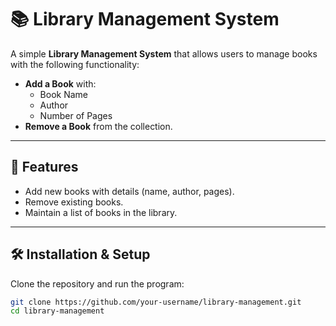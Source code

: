# 📚 Library Management System

A simple **Library Management System** that allows users to manage books with the following functionality:

- **Add a Book** with:
  - Book Name
  - Author
  - Number of Pages
- **Remove a Book** from the collection.

---

## 🚀 Features
- Add new books with details (name, author, pages).
- Remove existing books.
- Maintain a list of books in the library.

---

## 🛠️ Installation & Setup
Clone the repository and run the program:

```bash
git clone https://github.com/your-username/library-management.git
cd library-management
